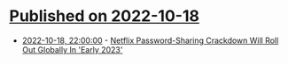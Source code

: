 # [Published on 2022-10-18](index.md)

* [2022-10-18, 22:00:00](https://entertainment.slashdot.org/story/22/10/18/2051212/netflix-password-sharing-crackdown-will-roll-out-globally-in-early-2023?utm_source=rss1.0mainlinkanon&utm_medium=feed) - [Netflix Password-Sharing Crackdown Will Roll Out Globally In 'Early 2023'](https://entertainment.slashdot.org/story/22/10/18/2051212/netflix-password-sharing-crackdown-will-roll-out-globally-in-early-2023?utm_source=rss1.0mainlinkanon&utm_medium=feed)
